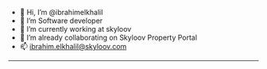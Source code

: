 - 👋 Hi, I’m @ibrahimelkhalil
- 👀 I’m Software developer
- 🌱 I’m currently working at skyloov
- 💞️ I’m already collaborating on Skyloov Property Portal
- 📫 ibrahim.elkhalil@skyloov.com
---------------------------------
